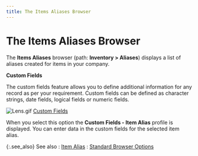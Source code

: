 ```yaml
---
title: The Items Aliases Browser
---
```


# The Items Aliases Browser


The **Items Aliases** browser (path:  **Inventory &gt; Aliases**) displays  a list of aliases created for items in your company.


**Custom Fields**


The custom fields feature allows you to define additional information  for any record as per your requirement. Custom fields can be defined as  character strings, date fields, logical fields or numeric fields.


![Lens.gif]({{site.mi_baseurl}}/img/lens.gif) [Custom  Fields]({{site.sc_chm}}/options/miscellaneous-set-up/custom-fields/custom_fields_setupco.html)


When you select this option the **Custom 
 Fields - Item Alias** profile is displayed. You can enter data in  the custom fields for the selected item alias.


{:.see_also}
See also
: [Item Alias]({{site.mi_baseurl}}/the-items-browser/other-options/item_alias.html)
: [Standard  Browser Options]({{site.wwe_chm}}/everest-client/ui/browsers/standard_browser_options.html)

